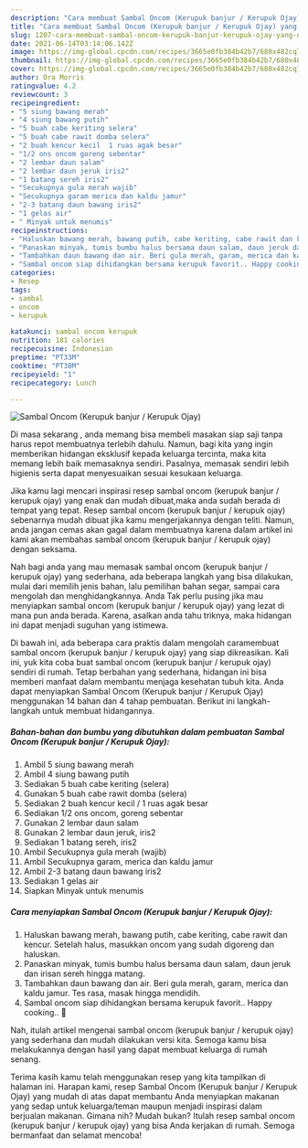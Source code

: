 ```yaml
---
description: "Cara membuat Sambal Oncom (Kerupuk banjur / Kerupuk Ojay) yang nikmat Untuk Jualan"
title: "Cara membuat Sambal Oncom (Kerupuk banjur / Kerupuk Ojay) yang nikmat Untuk Jualan"
slug: 1207-cara-membuat-sambal-oncom-kerupuk-banjur-kerupuk-ojay-yang-nikmat-untuk-jualan
date: 2021-06-14T03:14:06.142Z
image: https://img-global.cpcdn.com/recipes/3665e0fb384b42b7/680x482cq70/sambal-oncom-kerupuk-banjur-kerupuk-ojay-foto-resep-utama.jpg
thumbnail: https://img-global.cpcdn.com/recipes/3665e0fb384b42b7/680x482cq70/sambal-oncom-kerupuk-banjur-kerupuk-ojay-foto-resep-utama.jpg
cover: https://img-global.cpcdn.com/recipes/3665e0fb384b42b7/680x482cq70/sambal-oncom-kerupuk-banjur-kerupuk-ojay-foto-resep-utama.jpg
author: Ora Morris
ratingvalue: 4.2
reviewcount: 3
recipeingredient:
- "5 siung bawang merah"
- "4 siung bawang putih"
- "5 buah cabe keriting selera"
- "5 buah cabe rawit domba selera"
- "2 buah kencur kecil  1 ruas agak besar"
- "1/2 ons oncom goreng sebentar"
- "2 lembar daun salam"
- "2 lembar daun jeruk iris2"
- "1 batang sereh iris2"
- "Secukupnya gula merah wajib"
- "Secukupnya garam merica dan kaldu jamur"
- "2-3 batang daun bawang iris2"
- "1 gelas air"
- " Minyak untuk menumis"
recipeinstructions:
- "Haluskan bawang merah, bawang putih, cabe keriting, cabe rawit dan kencur. Setelah halus, masukkan oncom yang sudah digoreng dan haluskan."
- "Panaskan minyak, tumis bumbu halus bersama daun salam, daun jeruk dan irisan sereh hingga matang."
- "Tambahkan daun bawang dan air. Beri gula merah, garam, merica dan kaldu jamur. Tes rasa, masak hingga mendidih."
- "Sambal oncom siap dihidangkan bersama kerupuk favorit.. Happy cooking.. 🤗"
categories:
- Resep
tags:
- sambal
- oncom
- kerupuk

katakunci: sambal oncom kerupuk 
nutrition: 181 calories
recipecuisine: Indonesian
preptime: "PT33M"
cooktime: "PT38M"
recipeyield: "1"
recipecategory: Lunch

---
```



![Sambal Oncom (Kerupuk banjur / Kerupuk Ojay)](https://img-global.cpcdn.com/recipes/3665e0fb384b42b7/680x482cq70/sambal-oncom-kerupuk-banjur-kerupuk-ojay-foto-resep-utama.jpg)

Di masa  sekarang , anda memang bisa membeli masakan siap saji tanpa harus repot membuatnya terlebih dahulu. Namun, bagi kita yang ingin memberikan hidangan eksklusif kepada keluarga tercinta, maka kita memang lebih baik memasaknya sendiri. Pasalnya, memasak sendiri lebih higienis serta dapat menyesuaikan sesuai kesukaan keluarga.

Jika kamu lagi mencari inspirasi resep sambal oncom (kerupuk banjur / kerupuk ojay) yang enak dan mudah dibuat,maka anda sudah berada di tempat yang tepat. Resep sambal oncom (kerupuk banjur / kerupuk ojay)  sebenarnya mudah dibuat jika kamu mengerjakannya dengan teliti. Namun, anda jangan cemas akan gagal dalam membuatnya 
karena dalam artikel ini kami akan membahas sambal oncom (kerupuk banjur / kerupuk ojay) dengan seksama.  



Nah bagi anda yang mau memasak sambal oncom (kerupuk banjur / kerupuk ojay) yang sederhana, ada beberapa langkah yang bisa dilakukan, mulai dari memilih jenis bahan, lalu pemilihan bahan segar, sampai cara mengolah dan menghidangkannya. Anda Tak perlu pusing jika mau menyiapkan sambal oncom (kerupuk banjur / kerupuk ojay) yang lezat di mana pun anda berada. Karena, asalkan anda  tahu triknya, maka hidangan ini dapat menjadi suguhan yang istimewa.

Di bawah ini, ada beberapa cara praktis  dalam mengolah caramembuat sambal oncom (kerupuk banjur / kerupuk ojay) yang siap dikreasikan. Kali ini, yuk kita coba buat sambal oncom (kerupuk banjur / kerupuk ojay) sendiri di rumah. Tetap berbahan yang sederhana, hidangan ini bisa memberi manfaat dalam membantu menjaga kesehatan tubuh kita. Anda dapat menyiapkan Sambal Oncom (Kerupuk banjur / Kerupuk Ojay) menggunakan 14 bahan dan 4 tahap pembuatan. Berikut ini langkah-langkah untuk membuat hidangannya.

<!--inarticleads1-->

##### Bahan-bahan dan bumbu yang dibutuhkan dalam pembuatan Sambal Oncom (Kerupuk banjur / Kerupuk Ojay):

1. Ambil 5 siung bawang merah
1. Ambil 4 siung bawang putih
1. Sediakan 5 buah cabe keriting (selera)
1. Gunakan 5 buah cabe rawit domba (selera)
1. Sediakan 2 buah kencur kecil / 1 ruas agak besar
1. Sediakan 1/2 ons oncom, goreng sebentar
1. Gunakan 2 lembar daun salam
1. Gunakan 2 lembar daun jeruk, iris2
1. Sediakan 1 batang sereh, iris2
1. Ambil Secukupnya gula merah (wajib)
1. Ambil Secukupnya garam, merica dan kaldu jamur
1. Ambil 2-3 batang daun bawang iris2
1. Sediakan 1 gelas air
1. Siapkan  Minyak untuk menumis




<!--inarticleads2-->

##### Cara menyiapkan Sambal Oncom (Kerupuk banjur / Kerupuk Ojay):

1. Haluskan bawang merah, bawang putih, cabe keriting, cabe rawit dan kencur. Setelah halus, masukkan oncom yang sudah digoreng dan haluskan.
1. Panaskan minyak, tumis bumbu halus bersama daun salam, daun jeruk dan irisan sereh hingga matang.
1. Tambahkan daun bawang dan air. Beri gula merah, garam, merica dan kaldu jamur. Tes rasa, masak hingga mendidih.
1. Sambal oncom siap dihidangkan bersama kerupuk favorit.. Happy cooking.. 🤗




Nah, itulah artikel mengenai  sambal oncom (kerupuk banjur / kerupuk ojay)  yang sederhana dan mudah dilakukan versi kita. Semoga kamu bisa melakukannya dengan hasil yang dapat membuat keluarga di rumah senang. 

Terima kasih kamu telah menggunakan resep yang kita tampilkan di halaman ini. Harapan kami, resep  Sambal Oncom (Kerupuk banjur / Kerupuk Ojay) yang mudah di atas dapat membantu Anda menyiapkan makanan yang sedap untuk keluarga/teman maupun menjadi inspirasi dalam berjualan makanan. Gimana nih? Mudah bukan? Itulah resep sambal oncom (kerupuk banjur / kerupuk ojay) yang bisa Anda kerjakan di rumah. Semoga bermanfaat dan selamat mencoba!

